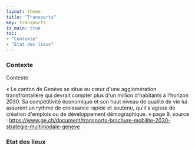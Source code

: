 ```yaml
---
layout: theme
title: "Transports"
key: transports
is_main: true
toc:
- "Contexte"
- "Etat des lieux"
---
```


### Contexte
Contexte

« Le canton de Genève se situe au cœur d'une agglomération transfrontalière qui devrait compter plus d'un million d'habitants à l'horizon 2030. Sa compétitivité économique et son haut niveau de qualité de vie lui assurent un rythme de croissance rapide et soutenu, qu'il s'agisse de création d'emplois ou de développement démographique. » page 9.
source : https://www.ge.ch/document/transports-brochure-mobilite-2030-strategie-multimodale-geneve


### Etat des lieux 
